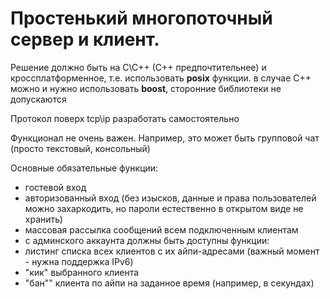 # Простенький многопоточный сервер и клиент.
Решение должно быть на С\С++ (С++ предпочтительнее) и кроссплатформенное, т.е. использовать **posix** функции. в случае С++ можно и нужно использовать **boost**, сторонние библиотеки не допускаются

Протокол поверх tcp\ip разработать самостоятельно

Функционал не очень важен. Например, это может быть групповой чат (просто текстовый, консольный)

Основные обязательные функции:
- гостевой вход
- авторизованный вход (без изысков, данные и права пользователей можно захаркодить, но пароли естественно в открытом виде не хранить)
- массовая рассылка сообщений всем подключенным клиентам
- с админского аккаунта должны быть доступны функции:
- листинг списка всех клиентов с их айпи-адресами (важный момент - нужна поддержка IPv6)
- "кик" выбранного клиента
- "бан"" клиента по айпи на заданное время (например, в секундах)

